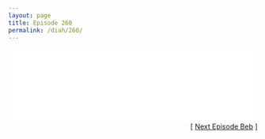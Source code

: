 ```yaml
---
layout: page
title: Episode 260
permalink: /diah/260/
---
```


<iframe allowfullscreen="true" frameborder="0" style="width:100%;" marginheight="0" marginwidth="0" mozallowfullscreen="true" scrolling="NO" src="//gdriveplayer.us/embed2.php?link=b8j7V1v8xEfmnc%252FX9D5C8gkSLHD9Ivq1NIAIQt8U2ewW1gJ%252B1YfmK%252BXEkECpMFtxl3MiZt1%252BvOKQBgNeWNDHFR8k1ocWVuhEqWUURWQIqQwVu27PZdDwttcgEGgGtcsuMiHz1nfRUO6EfxggBqV6BwHCBTU3CWs5QpPkv4l8ySUcaBw9Otv9ohSg%252BSpji3tJ9tLJp%252FDPfoyEmp3lYxZFY8&amp;no_adult=yes" webkitallowfullscreen="true"></iframe>

<div align="right">[ <a href="/diah/261/">Next Episode Beb</a> ]</div>


